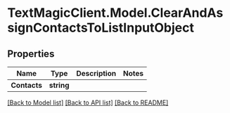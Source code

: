 # TextMagicClient.Model.ClearAndAssignContactsToListInputObject
## Properties

Name | Type | Description | Notes
------------ | ------------- | ------------- | -------------
**Contacts** | **string** |  | 

[[Back to Model list]](../README.md#documentation-for-models) [[Back to API list]](../README.md#documentation-for-api-endpoints) [[Back to README]](../README.md)

